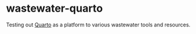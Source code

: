# wastewater-quarto

Testing out [Quarto](https://quarto.org) as a platform to various wastewater tools and resources.

